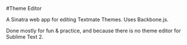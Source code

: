 #Theme Editor

A Sinatra web app for editing Textmate Themes. Uses Backbone.js.

Done mostly for fun & practice, and because there is no theme editor for Sublime Text 2.
